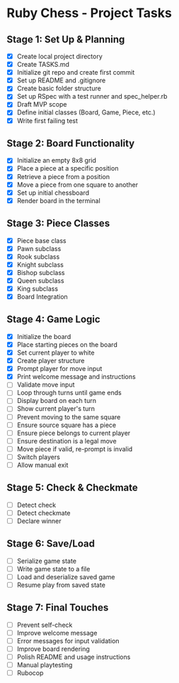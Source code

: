 # Ruby Chess - Project Tasks

## Stage 1: Set Up & Planning
- [x] Create local project directory
- [x] Create TASKS.md
- [x] Initialize git repo and create first commit
- [x] Set up README and .gitignore
- [x] Create basic folder structure
- [x] Set up RSpec with a test runner and spec_helper.rb
- [x] Draft MVP scope
- [x] Define initial classes (Board, Game, Piece, etc.)
- [x] Write first failing test

## Stage 2: Board Functionality
- [x] Initialize an empty 8x8 grid
- [x] Place a piece at a specific position
- [x] Retrieve a piece from a position
- [x] Move a piece from one square to another
- [x] Set up initial chessboard
- [x] Render board in the terminal

## Stage 3: Piece Classes
- [x] Piece base class
- [x] Pawn subclass
- [x] Rook subclass
- [x] Knight subclass
- [x] Bishop subclass
- [x] Queen subclass
- [x] King subclass
- [x] Board Integration

## Stage 4: Game Logic
- [x] Initialize the board
- [x] Place starting pieces on the board
- [x] Set current player to white
- [x] Create player structure
- [x] Prompt player for move input
- [x] Print welcome message and instructions
- [ ] Validate move input
- [ ] Loop through turns until game ends
- [ ] Display board on each turn
- [ ] Show current player's turn
- [ ] Prevent moving to the same square
- [ ] Ensure source square has a piece
- [ ] Ensure piece belongs to current player
- [ ] Ensure destination is a legal move
- [ ] Move piece if valid, re-prompt is invalid
- [ ] Switch players
- [ ] Allow manual exit

## Stage 5: Check & Checkmate
- [ ] Detect check
- [ ] Detect checkmate
- [ ] Declare winner

## Stage 6: Save/Load
- [ ] Serialize game state
- [ ] Write game state to a file
- [ ] Load and deserialize saved game
- [ ] Resume play from saved state

## Stage 7: Final Touches
- [ ] Prevent self-check
- [ ] Improve welcome message
- [ ] Error messages for input validation
- [ ] Improve board rendering
- [ ] Polish README and usage instructions
- [ ] Manual playtesting
- [ ] Rubocop